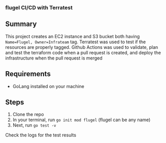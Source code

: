 ### flugel CI/CD with Terratest


## Summary
 This project creates an EC2 instance and S3 bucket both having `Name=Flugel, Owner=Infrateam` tag. Terratest was used to test if the resources are properly tagged. Github Actions was used to validate, plan and test the terraform code when a pull request is created, and deploy the infrastructure when the pull request is merged 

## Requirements
* GoLang installed on your machine

## Steps 

1. Clone the repo
2. In your terminal, run `go init mod flugel` (flugel can be any name)
3. Next, run `go test -v`

Check the logs for the test results
